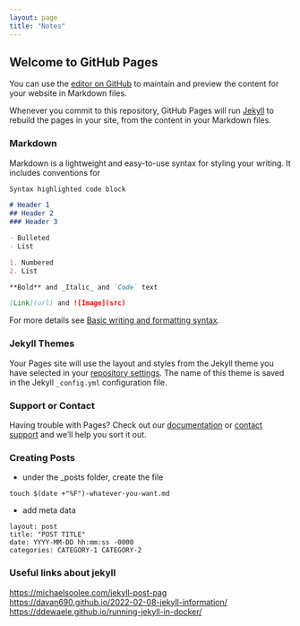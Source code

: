 ```yaml
---
layout: page
title: "Notes"
---
```


## Welcome to GitHub Pages

You can use the [editor on GitHub](https://github.com/rchurro/dubs/edit/gh-pages/index.md) to maintain and preview the content for your website in Markdown files.

Whenever you commit to this repository, GitHub Pages will run [Jekyll](https://jekyllrb.com/) to rebuild the pages in your site, from the content in your Markdown files.

### Markdown

Markdown is a lightweight and easy-to-use syntax for styling your writing. It includes conventions for

```markdown
Syntax highlighted code block

# Header 1
## Header 2
### Header 3

- Bulleted
- List

1. Numbered
2. List

**Bold** and _Italic_ and `Code` text

[Link](url) and ![Image](src)
```

For more details see [Basic writing and formatting syntax](https://docs.github.com/en/github/writing-on-github/getting-started-with-writing-and-formatting-on-github/basic-writing-and-formatting-syntax).

### Jekyll Themes

Your Pages site will use the layout and styles from the Jekyll theme you have selected in your [repository settings](https://github.com/rchurro/dubs/settings/pages). The name of this theme is saved in the Jekyll `_config.yml` configuration file.

### Support or Contact

Having trouble with Pages? Check out our [documentation](https://docs.github.com/categories/github-pages-basics/) or [contact support](https://support.github.com/contact) and we’ll help you sort it out.


### Creating Posts
- under the _posts folder, create the file
```
touch $(date +"%F")-whatever-you-want.md
```
- add meta data
```
layout: post
title: "POST TITLE"
date: YYYY-MM-DD hh:mm:ss -0000
categories: CATEGORY-1 CATEGORY-2
```

### Useful links about jekyll
https://michaelsoolee.com/jekyll-post-pag
https://davan690.github.io/2022-02-08-jekyll-information/
https://ddewaele.github.io/running-jekyll-in-docker/
